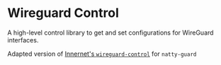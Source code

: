 # Wireguard Control

A high-level control library to get and set configurations for WireGuard interfaces.

Adapted version of [Innernet's `wireguard-control`](https://github.com/tonarino/innernet/tree/2cb530762ce6a903afe86656d7bef56af253003c/wireguard-control) for `natty-guard`

